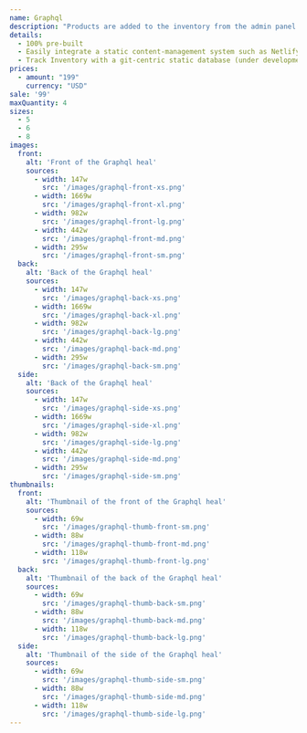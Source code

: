 ```yaml
---
name: Graphql
description: "Products are added to the inventory from the admin panel. You can access this from the gocommerce.com/admin page. Check it out to learn more.\_"
details:
  - 100% pre-built
  - Easily integrate a static content-management system such as Netlify-CMS
  - Track Inventory with a git-centric static database (under development)
prices:
  - amount: "199"
    currency: "USD"
sale: '99'
maxQuantity: 4
sizes:
  - 5
  - 6
  - 8
images:
  front:
    alt: 'Front of the Graphql heal'
    sources:
      - width: 147w
        src: '/images/graphql-front-xs.png'
      - width: 1669w
        src: '/images/graphql-front-xl.png'
      - width: 982w
        src: '/images/graphql-front-lg.png'
      - width: 442w
        src: '/images/graphql-front-md.png'
      - width: 295w
        src: '/images/graphql-front-sm.png'
  back:
    alt: 'Back of the Graphql heal'
    sources:
      - width: 147w
        src: '/images/graphql-back-xs.png'
      - width: 1669w
        src: '/images/graphql-back-xl.png'
      - width: 982w
        src: '/images/graphql-back-lg.png'
      - width: 442w
        src: '/images/graphql-back-md.png'
      - width: 295w
        src: '/images/graphql-back-sm.png'
  side:
    alt: 'Back of the Graphql heal'
    sources:
      - width: 147w
        src: '/images/graphql-side-xs.png'
      - width: 1669w
        src: '/images/graphql-side-xl.png'
      - width: 982w
        src: '/images/graphql-side-lg.png'
      - width: 442w
        src: '/images/graphql-side-md.png'
      - width: 295w
        src: '/images/graphql-side-sm.png'
thumbnails:
  front:
    alt: 'Thumbnail of the front of the Graphql heal'
    sources:
      - width: 69w
        src: '/images/graphql-thumb-front-sm.png'
      - width: 88w
        src: '/images/graphql-thumb-front-md.png'
      - width: 118w
        src: '/images/graphql-thumb-front-lg.png'
  back:
    alt: 'Thumbnail of the back of the Graphql heal'
    sources:
      - width: 69w
        src: '/images/graphql-thumb-back-sm.png'
      - width: 88w
        src: '/images/graphql-thumb-back-md.png'
      - width: 118w
        src: '/images/graphql-thumb-back-lg.png'
  side:
    alt: 'Thumbnail of the side of the Graphql heal'
    sources:
      - width: 69w
        src: '/images/graphql-thumb-side-sm.png'
      - width: 88w
        src: '/images/graphql-thumb-side-md.png'
      - width: 118w
        src: '/images/graphql-thumb-side-lg.png'
---
```

